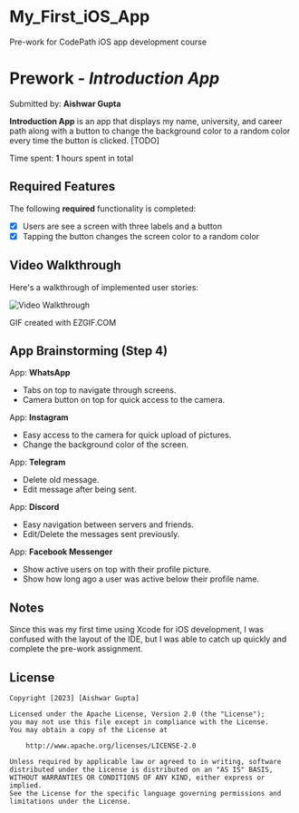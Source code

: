 # My_First_iOS_App
Pre-work for CodePath iOS app development course
# Prework - *Introduction App*

Submitted by: **Aishwar Gupta**

**Introduction App** is an app that displays my name, university, and career path along with a button to change the background color to a random color every time the button is clicked. [TODO] 

Time spent: **1** hours spent in total

## Required Features

The following **required** functionality is completed:

- [x] Users are see a screen with three labels and a button
- [x] Tapping the button changes the screen color to a random color
 
## Video Walkthrough

Here's a walkthrough of implemented user stories:

<img src='http://i.imgur.com/link/to/your/gif/file.gif' title='Video Walkthrough' width='' alt='Video Walkthrough' />

<!-- Replace this with whatever GIF tool you used! -->
GIF created with EZGIF.COM  
<!-- Recommended tools:
[Kap](https://getkap.co/) for macOS
[ScreenToGif](https://www.screentogif.com/) for Windows
[peek](https://github.com/phw/peek) for Linux. -->

## App Brainstorming (Step 4)

App: **WhatsApp** 
* Tabs on top to navigate through screens.
* Camera button on top for quick access to the camera.

App: **Instagram**
* Easy access to the camera for quick upload of pictures.
* Change the background color of the screen.

App: **Telegram**
* Delete old message.
* Edit message after being sent.

App: **Discord**
* Easy navigation between servers and friends.
* Edit/Delete the messages sent previously.

App: **Facebook Messenger**
* Show active users on top with their profile picture.
* Show how long ago a user was active below their profile name.

## Notes

Since this was my first time using Xcode for iOS development, I was confused with the layout of the IDE, but I was able to catch up quickly and complete the pre-work assignment.

## License

    Copyright [2023] [Aishwar Gupta]

    Licensed under the Apache License, Version 2.0 (the "License");
    you may not use this file except in compliance with the License.
    You may obtain a copy of the License at

        http://www.apache.org/licenses/LICENSE-2.0

    Unless required by applicable law or agreed to in writing, software
    distributed under the License is distributed on an "AS IS" BASIS,
    WITHOUT WARRANTIES OR CONDITIONS OF ANY KIND, either express or implied.
    See the License for the specific language governing permissions and
    limitations under the License.
